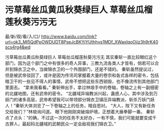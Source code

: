 # 污草莓丝瓜黄瓜秋葵绿巨人 草莓丝瓜榴莲秋葵污污无

最/新/观/看/入/口/ http://www.baidu.com/link?url=ok3_Ml5QdPpOWDUDT8PseJcBKYiYUthhvs1MDf_XWaxIqoOiiz3h9rK40scs4rg4&wd

污草莓丝瓜黄瓜秋葵绿巨人 草莓丝瓜榴莲秋葵污污无
 其实秦斩一直比较眼红这个部门，因为这个部门之中有很多的奇人异事，三教九流各类人才皆有，倘若可以合并到锦衣卫之中，当做锦衣卫的一个外围部门，还是不错的。
    秦斩虽然提议过，但是被武帝驳回了，或许是因为传讯司掌握着大量的卷宗和各式各样的密令，包括暗卫干的一些见不得人的事情，武帝不想把这些东西销毁，也不像流传到其他部门里面去。
    “拿来我看看。”
    秦斩伸出手，拿过林琅手中的卷轴，卷轴之上有一副细密的北疆地图，还有武帝的密令。
    “北疆域异端教派兴起，蛊惑人心，其中涉及到万妖门的诸多高层，武帝希望我可以带领部分锦衣卫镇压异端教派，斩杀万妖门妖人！”秦斩大体浏览了一下卷轴之上的任务，暗自思衬。
    “大人，陛下又有新任务交给我们？”林琅询问道。
    眼下他刚刚突破熔炉境，正想着大展拳脚一番。
    秦斩点了点头：“的确，不过这一次的任务不太好办，一有不慎，我们可能就要变成千古罪人，最起码北疆域的武朝民众一定会敌视我们锦衣卫。”
